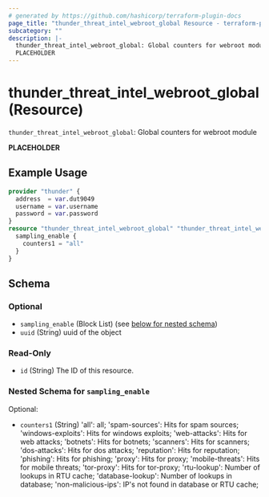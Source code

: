 ```yaml
---
# generated by https://github.com/hashicorp/terraform-plugin-docs
page_title: "thunder_threat_intel_webroot_global Resource - terraform-provider-thunder"
subcategory: ""
description: |-
  thunder_threat_intel_webroot_global: Global counters for webroot module
  PLACEHOLDER
---
```


# thunder_threat_intel_webroot_global (Resource)

`thunder_threat_intel_webroot_global`: Global counters for webroot module

__PLACEHOLDER__

## Example Usage

```terraform
provider "thunder" {
  address  = var.dut9049
  username = var.username
  password = var.password
}
resource "thunder_threat_intel_webroot_global" "thunder_threat_intel_webroot_global" {
  sampling_enable {
    counters1 = "all"
  }
}
```

<!-- schema generated by tfplugindocs -->
## Schema

### Optional

- `sampling_enable` (Block List) (see [below for nested schema](#nestedblock--sampling_enable))
- `uuid` (String) uuid of the object

### Read-Only

- `id` (String) The ID of this resource.

<a id="nestedblock--sampling_enable"></a>
### Nested Schema for `sampling_enable`

Optional:

- `counters1` (String) 'all': all; 'spam-sources': Hits for spam sources; 'windows-exploits': Hits for windows exploits; 'web-attacks': Hits for web attacks; 'botnets': Hits for botnets; 'scanners': Hits for scanners; 'dos-attacks': Hits for dos attacks; 'reputation': Hits for reputation; 'phishing': Hits for phishing; 'proxy': Hits for proxy; 'mobile-threats': Hits for mobile threats; 'tor-proxy': Hits for tor-proxy; 'rtu-lookup': Number of lookups in RTU cache; 'database-lookup': Number of lookups in database; 'non-malicious-ips': IP's not found in database or RTU cache;


